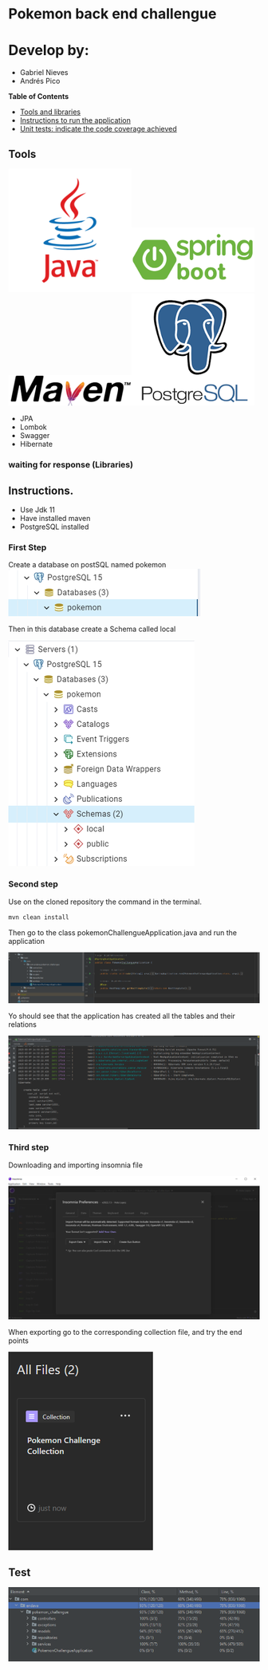 # Pokemon back end challengue

# Develop by:
- Gabriel Nieves
- Andrés Pico

**Table of Contents**
- [Tools and libraries](#tools)
- [Instructions to run the application](#instructions)
- [Unit tests: indicate the code coverage achieved](#test)

## Tools

<img class=mobile-image src="img/javaImg.png" /><img class=mobile-image src="img/spring-boot-logo.png" />
<img class=mobile-image src="img/mavenImg.png" /><img class=mobile-image src="img/postgresImg.png" />
<style>
  .img {
    display: inline-block;
    width: 10px;
    height: 10px;
  }
  img.mobile-image {
    width: 49%;
    display: inline-block;
  }
</style>

- JPA
- Lombok
- Swagger
- Hibernate

### waiting for response (Libraries)


## Instructions.

- Use Jdk 11 
- Have installed maven
- PostgreSQL installed

### First Step

Create a database on postSQL named pokemon  
![](/img/creatingDatabase.png)

Then in this database create a Schema called local

![](/img/creatingSchema.png)

### Second step
Use on the cloned repository the command in the terminal.

```bash
mvn clean install
```

Then go to the class pokemonChallengueApplication.java and run the application

![](/img/spring-boot-aplication.png)

Yo should see that the application has created all the tables and their relations

![](/img/created_tables.png)
### Third step

Downloading and importing insomnia file 

![](/img/insomnia_import.png)

When exporting go to the corresponding collection file, and try the end points

![](/img/imported_file.png)


## Test

![](/img/testing.png)


